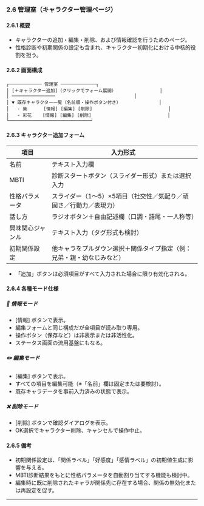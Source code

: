 ### 2.6 管理室（キャラクター管理ページ）

#### 2.6.1 概要

* キャラクターの追加・編集・削除、および情報確認を行うためのページ。
* 性格診断や初期関係の設定も含まれ、キャラクター初期化における中核的役割を担う。

#### 2.6.2 画面構成

```
┌──────────── 管理室 ─────────────┐
│ [＋キャラクター追加]（クリックでフォーム展開）                │
│ ────────────────                             │
│ ▼ 既存キャラクター一覧（名前順・操作ボタン付き）              │
│   - 葵      [情報] [編集] [削除]                            │
│   - 彩花    [情報] [編集] [削除]                            │
└──────────────────────────────┘
```

#### 2.6.3 キャラクター追加フォーム

| 項目       | 入力形式                                |
| -------- | ----------------------------------- |
| 名前       | テキスト入力欄                             |
| MBTI     | 診断スタートボタン（スライダー形式）または選択入力           |
| 性格パラメータ  | スライダー（1〜5）×5項目（社交性／気配り／頑固さ／行動力／表現力） |
| 話し方      | ラジオボタン＋自由記述欄（口調・語尾・一人称等）            |
| 興味関心ジャンル | テキスト入力（タグ形式も検討）                     |
| 初期関係設定   | 他キャラをプルダウン選択＋関係タイプ指定（例：兄弟・親・幼なじみなど） |

* 「追加」ボタンは必須項目がすべて入力された場合に限り有効化される。

#### 2.6.4 各種モード仕様

##### 📖 情報モード

* \[情報] ボタンで表示。
* 編集フォームと同じ構成だが全項目が読み取り専用。
* 操作ボタン（保存など）は非表示または非活性化。
* ステータス画面の流用基盤にもなる。

##### ✏️ 編集モード

* \[編集] ボタンで表示。
* すべての項目を編集可能（※「名前」欄は固定または要検討）。
* 既存キャラデータを事前入力済みの状態で表示。

##### ❌ 削除モード

* \[削除] ボタンで確認ダイアログを表示。
* OK選択でキャラクター削除、キャンセルで操作中止。

#### 2.6.5 備考

* 初期関係設定は、「関係ラベル」「好感度」「感情ラベル」の初期値生成に影響を与える。
* MBTI診断結果をもとに性格パラメータを自動割り当てする機能も検討中。
* 編集時に既に削除されたキャラが関係先に存在する場合、関係の無効化または再設定を促す。

---